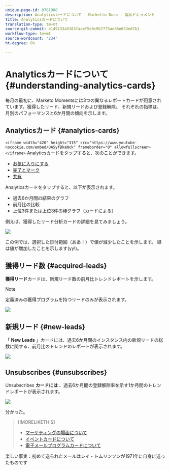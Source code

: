 ```yaml
---
unique-page-id: 8781988
description: Analyticsカードについて — Marketto Docs — 製品ドキュメント
title: Analyticsカードについて
translation-type: tm+mt
source-git-commit: e149133a5383faaef5e9c9b7775ae36e633ed7b1
workflow-type: tm+mt
source-wordcount: '234'
ht-degree: 0%

---
```



# Analyticsカードについて {#understanding-analytics-cards}

毎月の最初に、Marketo Momentsには3つの異なるレポートカードが用意されています。獲得したリード、新規リードおよび登録解除。 それぞれの指標は、月別のパフォーマンスと6か月間の傾向を示します。

## Analyticsカード {#analytics-cards}

`<iframe width="420" height="315" src="https://www.youtube-nocookie.com/embed/OA5yfBkaNck" frameborder="0" allowfullscreen></iframe>` Analyticsカードをタップすると、次のことができます。

* [お気に入りにする](../../../../../product-docs/core-marketo-concepts/mobile-apps/marketo-moments/working-with-moments/creating-a-favorite.md)
* [完了とマーク](../../../../../product-docs/core-marketo-concepts/mobile-apps/marketo-moments/working-with-moments/marking-it-done.md)
* [共有](../../../../../product-docs/core-marketo-concepts/mobile-apps/marketo-moments/working-with-moments/sharing-a-moment.md)

Analyticsカードをタップすると、以下が表示されます。

* 過去6か月間の結果のグラフ
* 前月比の比較
* 上位3件または上位3件の棒グラフ（カードによる）

例えば、獲得したリード分析カードの詳細を見てみましょう。

![](assets/image2015-7-6-14-3a5-3a25.png)

この例では、選択した日付範囲（ああ！）で値が減少したことを示します。 緑は値が増加したことを示します(yy!)。

## 獲得リード数 {#acquired-leads}

**獲得リード**カードは、新規リード数の前月比トレンドレポートを示します。

>[!NOTE]
>
>定義済みの獲得プログラムを持つリードのみが表示されます。

![](assets/image2015-6-30-14-3a31-3a40.png)

## 新規リード {#new-leads}

「 **New Leads** 」カードには、過去6か月間のインスタンス内の新規リードの総数に関する、前月比のトレンドのレポートが表示されます。

![](assets/image2015-6-30-14-3a33-3a23.png)

## Unsubscribes {#unsubscribes}

Unsubscribes **カードには** 、過去6か月間の登録解除率を示す1か月間のトレンドレポートが表示されます。

![](assets/image2015-6-30-14-3a29-3a3.png)

分かった。

>[!MORELIKETHIS]
>
>* [マーケティングの場面について](understanding-marketo-moments.md)
>* [イベントカードについて](understanding-event-cards.md)
>* [電子メールプログラムカードについて](understanding-email-program-cards.md)

>



楽しい事実：初めて送られたメールはレイ・トムリンソンが1971年に自身に送ったものです